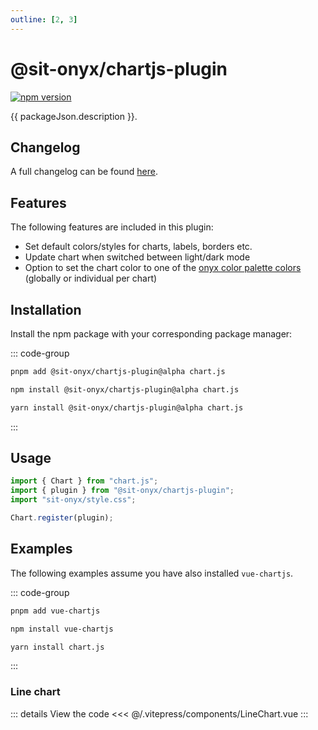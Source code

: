 ```yaml
---
outline: [2, 3]
---
```


<script lang="ts" setup>
import packageJson from "../../../../../packages/chartjs-plugin/package.json";
import LineChart from "../../.vitepress/components/LineChart.vue"
</script>

# @sit-onyx/chartjs-plugin

<div class="hide-external-link">

[![npm version](https://badge.fury.io/js/@sit-onyx%2Fchartjs-plugin.svg)](https://www.npmjs.com/package/@sit-onyx/chartjs-plugin)

</div>

{{ packageJson.description }}.

## Changelog

A full changelog can be found [here](/development/packages/changelogs/chartjs-plugin).

## Features

The following features are included in this plugin:

- Set default colors/styles for charts, labels, borders etc.
- Update chart when switched between light/dark mode
- Option to set the chart color to one of the [onyx color palette colors](/tokens/colors) (globally or individual per chart)

## Installation

Install the npm package with your corresponding package manager:

::: code-group

```sh [pnpm]
pnpm add @sit-onyx/chartjs-plugin@alpha chart.js
```

```sh [npm]
npm install @sit-onyx/chartjs-plugin@alpha chart.js
```

```sh [yarn]
yarn install @sit-onyx/chartjs-plugin@alpha chart.js
```

:::

## Usage

```ts
import { Chart } from "chart.js";
import { plugin } from "@sit-onyx/chartjs-plugin";
import "sit-onyx/style.css";

Chart.register(plugin);
```

## Examples

The following examples assume you have also installed `vue-chartjs`.

::: code-group

```sh [pnpm]
pnpm add vue-chartjs
```

```sh [npm]
npm install vue-chartjs
```

```sh [yarn]
yarn install chart.js
```

:::

### Line chart

<ClientOnly>
  <LineChart />
</ClientOnly>

::: details View the code
<<< @/.vitepress/components/LineChart.vue
:::
